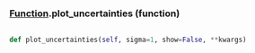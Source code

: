 ### [Function](Function.md).plot_uncertainties (function)


```py

def plot_uncertainties(self, sigma=1, show=False, **kwargs)

```



        

